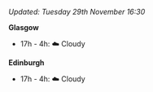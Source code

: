 *Updated: Tuesday 29th November 16:30*

**Glasgow**

* 17h - 4h: :cloud: Cloudy

**Edinburgh**

* 17h - 4h: :cloud: Cloudy
